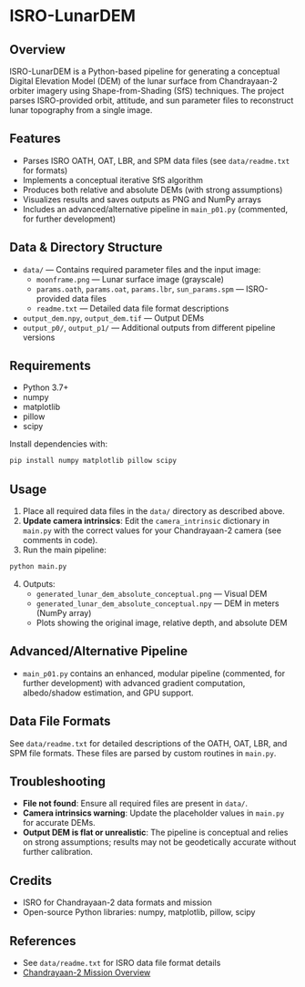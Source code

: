 # ISRO-LunarDEM

## Overview
ISRO-LunarDEM is a Python-based pipeline for generating a conceptual Digital Elevation Model (DEM) of the lunar surface from Chandrayaan-2 orbiter imagery using Shape-from-Shading (SfS) techniques. The project parses ISRO-provided orbit, attitude, and sun parameter files to reconstruct lunar topography from a single image.


## Features
- Parses ISRO OATH, OAT, LBR, and SPM data files (see `data/readme.txt` for formats)
- Implements a conceptual iterative SfS algorithm
- Produces both relative and absolute DEMs (with strong assumptions)
- Visualizes results and saves outputs as PNG and NumPy arrays
- Includes an advanced/alternative pipeline in `main_p01.py` (commented, for further development)

## Data & Directory Structure
- `data/` — Contains required parameter files and the input image:
  - `moonframe.png` — Lunar surface image (grayscale)
  - `params.oath`, `params.oat`, `params.lbr`, `sun_params.spm` — ISRO-provided data files
  - `readme.txt` — Detailed data file format descriptions
- `output_dem.npy`, `output_dem.tif` — Output DEMs
- `output_p0/`, `output_p1/` — Additional outputs from different pipeline versions

## Requirements
- Python 3.7+
- numpy
- matplotlib
- pillow
- scipy

Install dependencies with:
```bash
pip install numpy matplotlib pillow scipy
```

## Usage
1. Place all required data files in the `data/` directory as described above.
2. **Update camera intrinsics**: Edit the `camera_intrinsic` dictionary in `main.py` with the correct values for your Chandrayaan-2 camera (see comments in code).
3. Run the main pipeline:
```bash
python main.py
```
4. Outputs:
   - `generated_lunar_dem_absolute_conceptual.png` — Visual DEM
   - `generated_lunar_dem_absolute_conceptual.npy` — DEM in meters (NumPy array)
   - Plots showing the original image, relative depth, and absolute DEM

## Advanced/Alternative Pipeline
- `main_p01.py` contains an enhanced, modular pipeline (commented, for further development) with advanced gradient computation, albedo/shadow estimation, and GPU support.

## Data File Formats
See `data/readme.txt` for detailed descriptions of the OATH, OAT, LBR, and SPM file formats. These files are parsed by custom routines in `main.py`.

## Troubleshooting
- **File not found**: Ensure all required files are present in `data/`.
- **Camera intrinsics warning**: Update the placeholder values in `main.py` for accurate DEMs.
- **Output DEM is flat or unrealistic**: The pipeline is conceptual and relies on strong assumptions; results may not be geodetically accurate without further calibration.

## Credits
- ISRO for Chandrayaan-2 data formats and mission
- Open-source Python libraries: numpy, matplotlib, pillow, scipy

## References
- See `data/readme.txt` for ISRO data file format details
- [Chandrayaan-2 Mission Overview](https://www.isro.gov.in/Chandrayaan2.html) 
